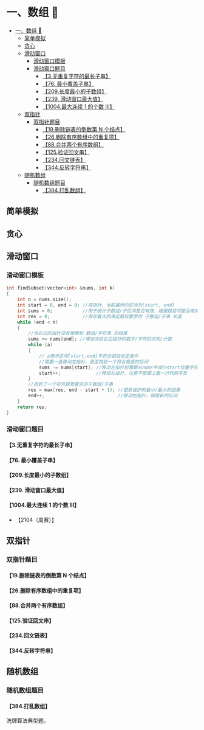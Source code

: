 # 一、数组 🔢

- [一、数组 🔢](#一数组-)
  - [简单模拟](#简单模拟)
  - [贪心](#贪心)
  - [滑动窗口](#滑动窗口)
    - [滑动窗口模板](#滑动窗口模板)
    - [滑动窗口题目](#滑动窗口题目)
      - [【3.无重复字符的最长子串】](#3无重复字符的最长子串)
      - [【76. 最小覆盖子串】](#76-最小覆盖子串)
      - [【209.长度最小的子数组】](#209长度最小的子数组)
      - [【239. 滑动窗口最大值】](#239-滑动窗口最大值)
      - [【1004.最大连续 1 的个数 III】](#1004最大连续-1-的个数-iii)
  - [双指针](#双指针)
    - [双指针题目](#双指针题目)
      - [【19.删除链表的倒数第 N 个结点】](#19删除链表的倒数第-n-个结点)
      - [【26.删除有序数组中的重复项】](#26删除有序数组中的重复项)
      - [【88.合并两个有序数组】](#88合并两个有序数组)
      - [【125.验证回文串】](#125验证回文串)
      - [【234.回文链表】](#234回文链表)
      - [【344.反转字符串】](#344反转字符串)
  - [随机数组](#随机数组)
    - [随机数组题目](#随机数组题目)
      - [【384.打乱数组】](#384打乱数组)


## 简单模拟

## 贪心

## 滑动窗口

### 滑动窗口模板

```c++
int findSubset(vector<int> &nums, int k)
{
    int n = nums.size();
    int start = 0, end = 0; //双指针，当前遍历的区间为[start, end]
    int sums = 0;           //用于统计子数组/子区间是否有效，根据题目可能会改成求和/计数
    int res = 0;            //保存最大的满足题目要求的 子数组/子串 长度
    while (end < n)
    {
        //当右边的指针没有搜索到 数组/字符串 的结尾
        sums += nums[end]; //增加当前右边指针的数字/字符的求和/计数
        while (a)
        {
            // a表示区间[start,end]不符合题目给定条件
            //需要一直移动左指针，直至找到一个符合题意的区间
            sums -= nums[start]; //移动左指针前需要从nums中减少start位置字符的求和/计数
            start++;             //移动左指针，注意不能跟上面一行代码写反
        }
        //找到了一个符合题意要求的子数组/子串
        res = max(res, end - start + 1); //更新维护的最小/最大的结果
        end++;                           //移动右指针，探索新的区间
    }
    return res;
}
```

### 滑动窗口题目

#### 【3.无重复字符的最长子串】

#### 【76. 最小覆盖子串】

#### 【209.长度最小的子数组】

#### 【239. 滑动窗口最大值】

#### 【1004.最大连续 1 的个数 III】

- 【2104（周赛）】

## 双指针

### 双指针题目

#### 【19.删除链表的倒数第 N 个结点】

#### 【26.删除有序数组中的重复项】

#### 【88.合并两个有序数组】

#### 【125.验证回文串】

#### 【234.回文链表】

#### 【344.反转字符串】

## 随机数组

### 随机数组题目

#### 【384.打乱数组】

洗牌算法典型题。
